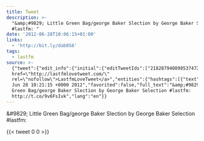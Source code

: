 ```yaml
---
title: Tweet
description: >-
  "&amp;#9829; Little Green Bag/george Baker Slection by George Baker Selection
  #lastfm: "
date: '2012-06-28T10:06:15+01:00'
links:
  - 'http://bit.ly/dab0S8'
tags:
  - lastfm
source: >-
  {"tweet":{"edit_info":{"initial":{"editTweetIds":["218287940898537472"],"editableUntil":"2012-06-28T11:21:15.361Z","editsRemaining":"5","isEditEligible":true}},"retweeted":false,"source":"<a
  href=\"http://lastfmlovetweet.com/\"
  rel=\"nofollow\">LastfmLoveTweet</a>","entities":{"hashtags":[{"text":"lastfm","indices":["77","84"]}],"symbols":[],"user_mentions":[],"urls":[{"url":"http://t.co/9v6FsIvk","expanded_url":"http://bit.ly/dab0S8","display_url":"bit.ly/dab0S8","indices":["86","106"]}]},"display_text_range":["0","106"],"favorite_count":"0","id_str":"218287940898537472","truncated":false,"retweet_count":"0","id":"218287940898537472","possibly_sensitive":false,"created_at":"Thu
  Jun 28 10:21:15 +0000 2012","favorited":false,"full_text":"&amp;#9829; Little
  Green Bag/george Baker Slection by George Baker Selection #lastfm:
  http://t.co/9v6FsIvk","lang":"en"}}
---
```

&amp;#9829; Little Green Bag/george Baker Slection by George Baker Selection #lastfm: 
    
{{< tweet 0 0 >}}
    
